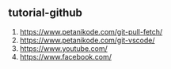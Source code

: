 ## tutorial-github

1. https://www.petanikode.com/git-pull-fetch/
2. https://www.petanikode.com/git-vscode/
3. https://www.youtube.com/
4. https://www.facebook.com/
